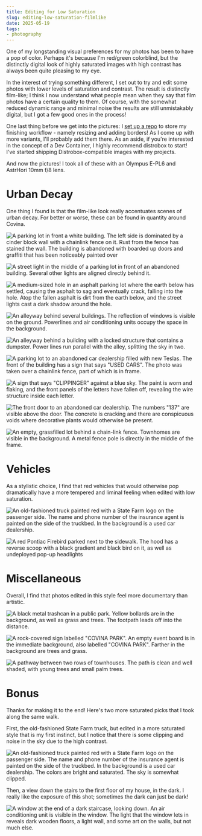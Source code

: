 ```yaml
---
title: Editing for Low Saturation
slug: editing-low-saturation-filmlike
date: 2025-05-19
tags:
- photography
---
```

One of my longstanding visual preferences for my photos has been to have a pop of color. Perhaps it's because I'm red/green colorblind, but the distinctly digital look of highly saturated images with high contrast has always been quite pleasing to my eye.

In the interest of trying something different, I set out to try and edit some photos with lower levels of saturation and contrast. The result is distinctly film-like; I think I now understand what people mean when they say that film photos have a certain quality to them. Of course, with the somewhat reduced dynamic range and minimal noise the results are still unmistakably digital, but I got a few good ones in the process!

One last thing before we get into the pictures: I [set up a repo](https://github.com/leozqin/photography-workflow) to store my finishing workflow - namely resizing and adding borders! As I come up with more variants, I'll probably add them there. As an aside, if you're interested in the concept of a Dev Container, I highly recommend distrobox to start! I've started shipping Distrobox-compatible images with my projects.

And now the pictures! I took all of these with an Olympus E-PL6 and AstrHori 10mm f/8 lens.

# Urban Decay

One thing I found is that the film-like look really accentuates scenes of urban decay. For better or worse, these can be found in quantity around Covina.

![A parking lot in front a white building. The left side is dominated by a cinder block wall with a chainlink fence on it. Rust from the fence has stained the wall. The building is abandoned with boarded up doors and graffiti that has been noticeably painted over](./P5190012_processed.jpg)

![A street light in the middle of a parking lot in front of an abandoned building. Several other lights are aligned directly behind it.](./P5190015_processed.jpg)

![A medium-sized hole in an asphalt parking lot where the earth below has settled, causing the asphalt to sag and eventually crack, falling into the hole. Atop the fallen asphalt is dirt from the earth below, and the street lights cast a dark shadow around the hole.](./P5190054_processed.jpg)

![An alleyway behind several buildings. The reflection of windows is visible on the ground. Powerlines and air conditioning units occupy the space in the background.](./P5190038_processed.jpg)

![An alleyway behind a building with a locked structure that contains a dumpster. Power lines run parallel with the alley, splitting the sky in two.](./P5190040_processed.jpg)

![A parking lot to an abandoned car dealership filled with new Teslas. The front of the building has a sign that says "USED CARS". The photo was taken over a chainlink fence, part of which is in frame.](./P5190049_processed.jpg)

![A sign that says "CLIPPINGER" against a blue sky. The paint is worn and flaking, and the front panels of the letters have fallen off, revealing the wire structure inside each letter.](./P5190050_processed.jpg)

![The front door to an abandoned car dealership. The numbers "137" are visible above the door. The concrete is cracking and there are conspicuous voids where decorative plants would otherwise be present.](./P5190052_processed.jpg)

![An empty, grassfilled lot behind a chain-link fence. Townhomes are visible in the background. A metal fence pole is directly in the middle of the frame.](./P5190020_processed.jpg)

# Vehicles
As a stylistic choice, I find that red vehicles that would otherwise pop dramatically have a more tempered and liminal feeling when edited with low saturation.

![An old-fashioned truck painted red with a State Farm logo on the passenger side. The name and phone number of the insurance agent is painted on the side of the truckbed. In the background is a used car dealership.](./P5190016_processed.jpg)

![A red Pontiac Firebird parked next to the sidewalk. The hood has a reverse scoop with a black gradient and black bird on it, as well as undeployed pop-up headlights](./P5190043_processed.jpg)

# Miscellaneous
Overall, I find that photos edited in this style feel more documentary than artistic.

![A black metal trashcan in a public park. Yellow bollards are in the background, as well as grass and trees. The footpath leads off into the distance.](./P5190028_processed.jpg)

![A rock-covered sign labelled "COVINA PARK". An empty event board is in the immediate background, also labelled "COVINA PARK". Farther in the background are trees and grass.](./P5190031_processed.jpg)

![A pathway between two rows of townhouses. The path is clean and well shaded, with young trees and small palm trees.](./P5190044_processed.jpg)

# Bonus
Thanks for making it to the end! Here's two more saturated picks that I took along the same walk.

First, the old-fashioned State Farm truck, but edited in a more saturated style that is my first instinct, but I notice that there is some clipping and noise in the sky due to the high contrast.

![An old-fashioned truck painted red with a State Farm logo on the passenger side. The name and phone number of the insurance agent is painted on the side of the truckbed. In the background is a used car dealership. The colors are bright and saturated. The sky is somewhat clipped.](./P5190017_processed.jpg)

Then, a view down the stairs to the first floor of my house, in the dark. I really like the exposure of this shot; sometimes the dark can just be dark!

![A window at the end of a dark staircase, looking down. An air conditioning unit is visible in the window. The light that the window lets in reveals dark wooden floors, a light wall, and some art on the walls, but not much else.](./P5190010_processed.jpg)

